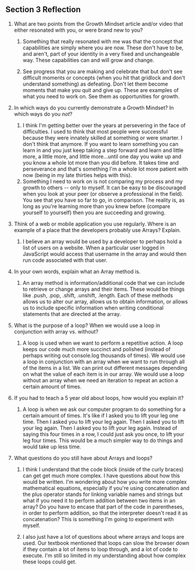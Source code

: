 ## Section 3 Reflection

1. What are two points from the Growth Mindset article and/or video that either resonated with you, or were brand new to you?  
   1. Something that really resonated with me was that the concept that capabilities are simply where you are now. These don't have to be, and aren't, part of your identity in a very fixed and unchangeable way. These capabilities can and will grow and change.  

   1. See progress that you are making and celebrate that but don't see difficult moments or concepts (when you hit that gridlock and don't understand something) as defeating. Don't let them become moments that make you quit and give up. These are examples of what you need to work on. See them as opportunities for growth.  

1. In which ways do you currently demonstrate a Growth Mindset? In which ways do you _not_?  

   1. I think I'm getting better over the years at persevering in the face of difficulties. I used to think that most people were successful because they were innately skilled at something or were smarter. I don't think that anymore. If you want to learn something you can learn in and you just keep taking a step forward and learn and little more, a little more, and little more...until one day you wake up and you know a whole lot more than you did before. It takes time and perseverance and that's something I'm a whole lot more patient with now (being in my late thirties helps with this).
   1. Something I need to work on is not comparing my process and my growth to others -- only to myself. It can be easy to be discouraged when you look at your peer (or observe a professional in the field). You see that you have so far to go, in comparison. The reality is, as long as you're learning more than you knew before (compare yourself to yourself) then you are succeeding and growing.  

1. Think of a web or mobile application you use regularly. Where is an example of a place that the developers probably use Arrays? Explain.  

   1. I believe an array would be used by a developer to perhaps hold a list of users on a website. When a particular user logged in JavaScript would access that username in the array and would then run code associated with that user.

1. In your own words, explain what an Array method is.  

   1. An array method is information/additional code that we can include to retrieve or change arrays and their items. These would be things like .push, .pop, .shift, .unshift, .length. Each of these methods allows us to alter our array, allows us to obtain information, or allows us to include specific information when writing conditional statements that are directed at the array.  

1. What is the purpose of a loop? When we would use a loop in conjunction with array vs. without?  

   1. A loop is used when we want to perform a repetitive action. A loop keeps our code much more succinct and polished (instead of perhaps writing out console.log thousands of times). We would use a loop in conjunction with an array when we want to run through all of the items in a list. We can print out different messages depending on what the value of each item is in our array. We would use a loop without an array when we need an iteration to repeat an action a certain amount of times.

1. If you had to teach a 5 year old about loops, how would you explain it?  

   1. A loop is when we ask our computer program to do something for a certain amount of times. It's like if I asked you to lift your leg one time. Then I asked you to lift your leg again. Then I asked you to lift your leg again. Then I asked you to lift your leg again. Instead of saying this four times in a row, I could just ask you once, to lift your leg four times. This would be a much simpler way to do things and would take up less time.  

1. What questions do you still have about Arrays and loops?  

   1. I think I understand that the code block (inside of the curly braces) can get get much more complex. I have questions about how this would be written. I'm wondering about how you write more complex mathematical equations, especially if you're using concatenation and the plus operator stands for linking variable names and strings but what if you need it to perform addition between two items in an array? Do you have to encase that part of the code in parentheses, in order to perform addition, so that the interpreter doesn't read it as concatenation? This is something I'm going to experiment with myself.  

   1. I also just have a lot of questions about where arrays and loops are used. Our textbook mentioned that loops can slow the browser down if they contain a lot of items to loop through, and a lot of code to execute. I'm still so limited in my understanding about how complex these loops could get.
